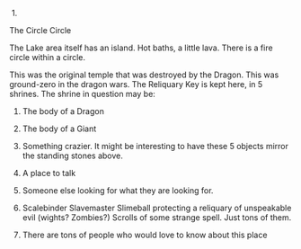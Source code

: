  1.    
    

The Circle Circle

The Lake area itself has an island. Hot baths, a little lava. There is a fire circle within a circle.

This was the original temple that was destroyed by the Dragon. This was ground-zero in the dragon wars. The Reliquary Key is kept here, in 5 shrines. The shrine in question may be:

1.  The body of a Dragon
    
2.  The body of a Giant
    
3.  Something crazier. It might be interesting to have these 5 objects mirror the standing stones above.
    
4.  A place to talk
    
5.  Someone else looking for what they are looking for.
    
6.  Scalebinder Slavemaster Slimeball protecting a reliquary of unspeakable evil (wights? Zombies?) Scrolls of some strange spell. Just tons of them.
    
7.  There are tons of people who would love to know about this place
